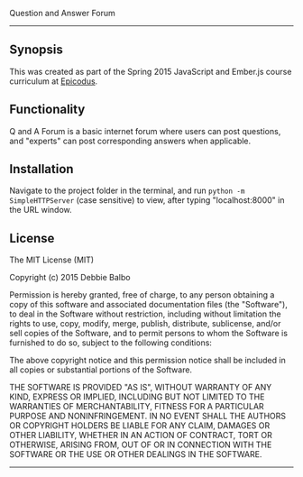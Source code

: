 Question and Answer Forum

---

## Synopsis

 This was created as part of the Spring 2015 JavaScript and Ember.js course curriculum at [Epicodus](https://www.epicodus.com/).

## Functionality

Q and A Forum is a basic internet forum where users can post questions, and "experts" can  post corresponding answers when applicable. 

## Installation

 Navigate to the project folder in the terminal, and run `python -m SimpleHTTPServer` (case sensitive) to view, after typing "localhost:8000" in the URL window.


## License

The MIT License (MIT)

Copyright (c) 2015 Debbie Balbo

Permission is hereby granted, free of charge, to any person obtaining a copy
of this software and associated documentation files (the "Software"), to deal
in the Software without restriction, including without limitation the rights
to use, copy, modify, merge, publish, distribute, sublicense, and/or sell
copies of the Software, and to permit persons to whom the Software is
furnished to do so, subject to the following conditions:

The above copyright notice and this permission notice shall be included in
all copies or substantial portions of the Software.

THE SOFTWARE IS PROVIDED "AS IS", WITHOUT WARRANTY OF ANY KIND, EXPRESS OR
IMPLIED, INCLUDING BUT NOT LIMITED TO THE WARRANTIES OF MERCHANTABILITY,
FITNESS FOR A PARTICULAR PURPOSE AND NONINFRINGEMENT. IN NO EVENT SHALL THE
AUTHORS OR COPYRIGHT HOLDERS BE LIABLE FOR ANY CLAIM, DAMAGES OR OTHER
LIABILITY, WHETHER IN AN ACTION OF CONTRACT, TORT OR OTHERWISE, ARISING FROM,
OUT OF OR IN CONNECTION WITH THE SOFTWARE OR THE USE OR OTHER DEALINGS IN
THE SOFTWARE.

---
